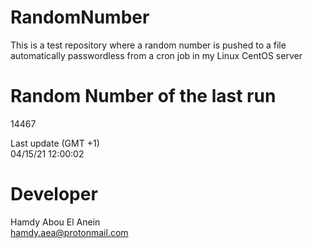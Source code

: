 # RandomNumber    
This is a test repository where a random number is pushed to a file automatically passwordless from a cron job in my Linux CentOS server    
# Random Number of the last run   
14467
      
Last update (GMT +1)    
04/15/21 12:00:02
# Developer    
Hamdy Abou El Anein   
hamdy.aea@protonmail.com
